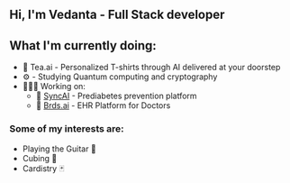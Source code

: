 ## Hi, I'm Vedanta - Full Stack developer

## What I'm currently doing:
<ul>
  <li>👕 Tea.ai - Personalized T-shirts through AI delivered at your doorstep</li>
  <li>⚙️ - Studying Quantum computing and cryptography</li>
  
  <li>👨🏻‍💻 Working on:
    <ul>
      <li>🏥 <a href="https://justsync.ai" target="_blank">SyncAI</a> - Prediabetes prevention platform</li>
      <li>🏥 <a href="https://brdsai.com" target="_blank">Brds.ai</a> - EHR Platform for Doctors</li>
    </ul>
  </li>
</ul>

### Some of my interests are:
<ul>
  <li>Playing the Guitar 🎸</li>
  <li>Cubing 🧩</li>
  <li>Cardistry 🃏</li>
</ul>
<br>

<!-- [![theVedanta's GitHub stats](https://github-readme-stats.vercel.app/api?username=theVedanta&show_icons=true&theme=github_dark)](https://github.com/theVedanta/github-readme-stats) -->
